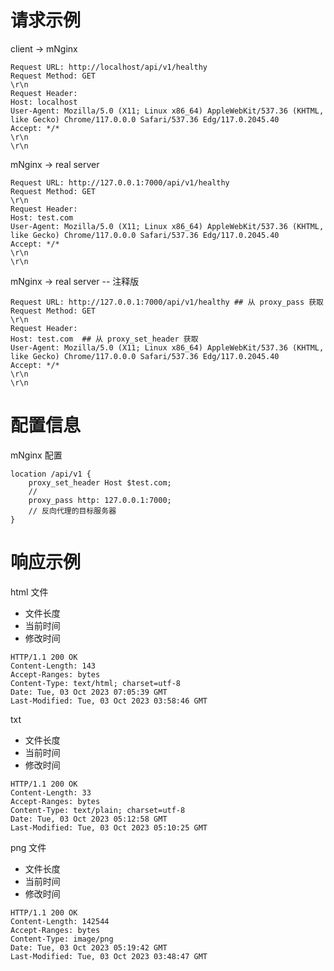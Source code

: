 # 请求示例

client -> mNginx

```text
Request URL: http://localhost/api/v1/healthy
Request Method: GET
\r\n
Request Header:
Host: localhost
User-Agent: Mozilla/5.0 (X11; Linux x86_64) AppleWebKit/537.36 (KHTML, like Gecko) Chrome/117.0.0.0 Safari/537.36 Edg/117.0.2045.40
Accept: */*
\r\n
\r\n
```

mNginx -> real server

```text
Request URL: http://127.0.0.1:7000/api/v1/healthy
Request Method: GET
\r\n
Request Header:
Host: test.com
User-Agent: Mozilla/5.0 (X11; Linux x86_64) AppleWebKit/537.36 (KHTML, like Gecko) Chrome/117.0.0.0 Safari/537.36 Edg/117.0.2045.40
Accept: */*
\r\n
\r\n
```

mNginx -> real server -- 注释版

```text
Request URL: http://127.0.0.1:7000/api/v1/healthy ## 从 proxy_pass 获取
Request Method: GET
\r\n
Request Header:
Host: test.com  ## 从 proxy_set_header 获取
User-Agent: Mozilla/5.0 (X11; Linux x86_64) AppleWebKit/537.36 (KHTML, like Gecko) Chrome/117.0.0.0 Safari/537.36 Edg/117.0.2045.40
Accept: */*
\r\n
\r\n
```

# 配置信息

mNginx 配置

```text
location /api/v1 {
    proxy_set_header Host $test.com;
    // 
    proxy_pass http: 127.0.0.1:7000;
    // 反向代理的目标服务器
}
```

# 响应示例

html 文件

- 文件长度
- 当前时间
- 修改时间

```text
HTTP/1.1 200 OK
Content-Length: 143
Accept-Ranges: bytes
Content-Type: text/html; charset=utf-8
Date: Tue, 03 Oct 2023 07:05:39 GMT
Last-Modified: Tue, 03 Oct 2023 03:58:46 GMT
```

txt

- 文件长度
- 当前时间
- 修改时间

```text
HTTP/1.1 200 OK
Content-Length: 33
Accept-Ranges: bytes
Content-Type: text/plain; charset=utf-8
Date: Tue, 03 Oct 2023 05:12:58 GMT
Last-Modified: Tue, 03 Oct 2023 05:10:25 GMT
```

png 文件

- 文件长度
- 当前时间
- 修改时间

```text
HTTP/1.1 200 OK
Content-Length: 142544
Accept-Ranges: bytes
Content-Type: image/png
Date: Tue, 03 Oct 2023 05:19:42 GMT
Last-Modified: Tue, 03 Oct 2023 03:48:47 GMT
```
